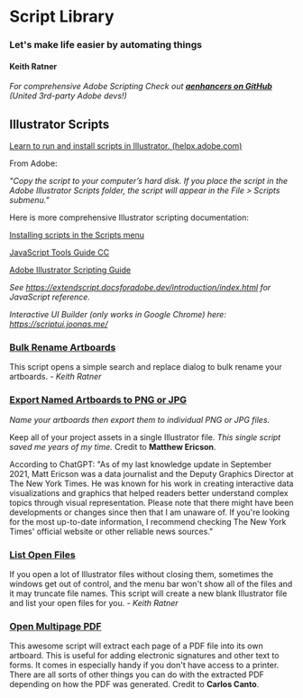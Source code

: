 # Script Library

### Let's make life easier by automating things

#### Keith Ratner

_For comprehensive Adobe Scripting Check out **[aenhancers on GitHub](https://github.com/aenhancers)** (United 3rd-party Adobe devs!)_

## Illustrator Scripts

[Learn to run and install scripts in Illustrator. (helpx.adobe.com)](https://helpx.adobe.com/illustrator/using/automation-scripts.html)

From Adobe:

_"Copy the script to your computer’s hard disk. If you place the script in the Adobe Illustrator Scripts folder, the script will appear in the File > Scripts submenu."_

Here is more comprehensive Illustrator scripting documentation:

[Installing scripts in the Scripts menu](https://ai-scripting.docsforadobe.dev/introduction/executingScripts.html#installing-scripts-in-the-scripts-menu)

[JavaScript Tools Guide CC](https://extendscript.docsforadobe.dev/)

[Adobe Illustrator Scripting Guide](https://github.com/aenhancers/illustrator-scripting-guide)

_See https://extendscript.docsforadobe.dev/introduction/index.html for JavaScript reference._

_Interactive UI Builder (only works in Google Chrome) here: https://scriptui.joonas.me/_

### [Bulk Rename Artboards](ExportArtboards.jsx)

This script opens a simple search and replace dialog to bulk rename your artboards. _- Keith Ratner_

### [Export Named Artboards to PNG or JPG](ExportNamedArtboardsToPNGorJPG.jsx)

_Name your artboards then export them to individual PNG or JPG files._

Keep all of your project assets in a single Illustrator file. _This single script saved me years of my time._ Credit to **Matthew Ericson**.

According to ChatGPT: "As of my last knowledge update in September 2021, Matt Ericson was a data journalist and the Deputy Graphics Director at The New York Times. He was known for his work in creating interactive data visualizations and graphics that helped readers better understand complex topics through visual representation. Please note that there might have been developments or changes since then that I am unaware of. If you're looking for the most up-to-date information, I recommend checking The New York Times' official website or other reliable news sources."

### [List Open Files](ListOpenFiles.jsx)

If you open a lot of Illustrator files without closing them, sometimes the windows get out of control, and the menu bar won't show all of the files and it may truncate file names. This script will create a new blank Illustrator file and list your open files for you. _- Keith Ratner_

### [Open Multipage PDF](OpenMultipagePDF.jsx)

This awesome script will extract each page of a PDF file into its own artboard. This is useful for adding electronic signatures and other text to forms. It comes in especially handy if you don't have access to a printer. There are all sorts of other things you can do with the extracted PDF depending on how the PDF was generated. Credit to **Carlos Canto**.
